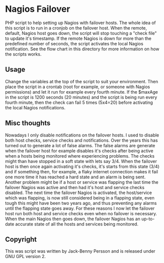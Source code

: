# Nagios Failover #
PHP script to help setting up Nagios with failover hosts. The whole idea of this
script is to run in a cronjob on the failover host. When the remote, default,
Nagios host goes down, the script will stop touching a "check file" to update 
it's timestamp. If the remote Nagios is down for more than the predefined number 
of seconds, the script activates the local Nagios notification. See the flow
chart in this directory for more information on how the scripts works.

## Usage ##
Change the variables at the top of the script to suit your environment. Then
place the script in a crontab (root for example, or someone with Nagios
permissions) and let it run for example every fourth minute. If the $maxAge in
the script is 1200 seconds (20 minutes) and the script is being run every fourth
minute, then the check can fail 5 times (5x4=20) before activating the local
Nagios notifications.

## Misc thoughts ##
Nowadays I only disable notifications on the failover hosts. I used to disable
both host checks, service checks and notifications. Over the years this has
turned out to generate a lot of false alarms. The false alarms are generate when
the failover host for example disables it's checks after being active when a
hosts being monitored where experiencing problems. The checks might than have
stopped in a soft state with lets say 3/4. When the failover host is then once
again activating it's checks, it's starts from this state (3/4) and if something
then, for example, a flaky internet connection makes it fail one more time it
has reached a hard state and an alarm is being sent.
Another problem might be if a host or service was flapping the last time the
failover Nagios was active and then had it's host and service checks disabled.
The next time the failover Nagios is activated, the host/service which was
flapping, is now still considered being in a flapping state, even tough this
might have been two years ago, and thus preventing any alarms until the flapping 
state goes away.
For these reasons I now let the failover host run both host and service checks
even when no failover is necessary.
When the main Nagios then goes down, the failover Nagios has an up-to-date
accurate state of all the hosts and services being monitored. 

## Copyright ##
This was script was written by Jack-Benny Persson and is released under GNU GPL
version 2.
